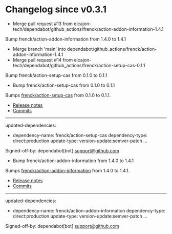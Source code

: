 # Changelog since v0.3.1
- Merge pull request #13 from elcajon-tech/dependabot/github_actions/frenck/action-addon-information-1.4.1

Bump frenck/action-addon-information from 1.4.0 to 1.4.1 
- Merge branch 'main' into dependabot/github_actions/frenck/action-addon-information-1.4.1 
- Merge pull request #14 from elcajon-tech/dependabot/github_actions/frenck/action-setup-cas-0.1.1

Bump frenck/action-setup-cas from 0.1.0 to 0.1.1 
- Bump frenck/action-setup-cas from 0.1.0 to 0.1.1

Bumps [frenck/action-setup-cas](https://github.com/frenck/action-setup-cas) from 0.1.0 to 0.1.1.
- [Release notes](https://github.com/frenck/action-setup-cas/releases)
- [Commits](https://github.com/frenck/action-setup-cas/compare/v0.1.0...v0.1.1)

---
updated-dependencies:
- dependency-name: frenck/action-setup-cas
  dependency-type: direct:production
  update-type: version-update:semver-patch
...

Signed-off-by: dependabot[bot] <support@github.com> 
- Bump frenck/action-addon-information from 1.4.0 to 1.4.1

Bumps [frenck/action-addon-information](https://github.com/frenck/action-addon-information) from 1.4.0 to 1.4.1.
- [Release notes](https://github.com/frenck/action-addon-information/releases)
- [Commits](https://github.com/frenck/action-addon-information/compare/v1.4.0...v1.4.1)

---
updated-dependencies:
- dependency-name: frenck/action-addon-information
  dependency-type: direct:production
  update-type: version-update:semver-patch
...

Signed-off-by: dependabot[bot] <support@github.com> 
